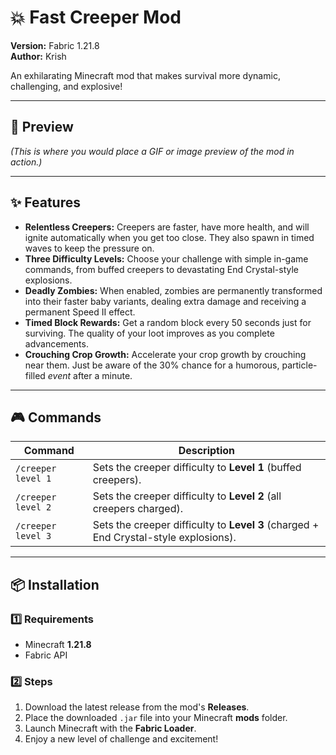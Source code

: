 # 💥 Fast Creeper Mod
**Version:** Fabric 1.21.8  
**Author:** Krish  

An exhilarating Minecraft mod that makes survival more dynamic, challenging, and explosive!  

---

## 📸 Preview
*(This is where you would place a GIF or image preview of the mod in action.)*

---

## ✨ Features
- **Relentless Creepers:** Creepers are faster, have more health, and will ignite automatically when you get too close. They also spawn in timed waves to keep the pressure on.  
- **Three Difficulty Levels:** Choose your challenge with simple in-game commands, from buffed creepers to devastating End Crystal-style explosions.  
- **Deadly Zombies:** When enabled, zombies are permanently transformed into their faster baby variants, dealing extra damage and receiving a permanent Speed II effect.  
- **Timed Block Rewards:** Get a random block every 50 seconds just for surviving. The quality of your loot improves as you complete advancements.  
- **Crouching Crop Growth:** Accelerate your crop growth by crouching near them. Just be aware of the 30% chance for a humorous, particle-filled *event* after a minute.  

---

## 🎮 Commands
| Command              | Description                                                        |
|-----------------------|--------------------------------------------------------------------|
| `/creeper level 1`    | Sets the creeper difficulty to **Level 1** (buffed creepers).      |
| `/creeper level 2`    | Sets the creeper difficulty to **Level 2** (all creepers charged). |
| `/creeper level 3`    | Sets the creeper difficulty to **Level 3** (charged + End Crystal-style explosions). |

---

## 📦 Installation
### 1️⃣ Requirements
- Minecraft **1.21.8**  
- Fabric API  

### 2️⃣ Steps
1. Download the latest release from the mod's **Releases**.  
2. Place the downloaded `.jar` file into your Minecraft **mods** folder.  
3. Launch Minecraft with the **Fabric Loader**.  
4. Enjoy a new level of challenge and excitement!  
